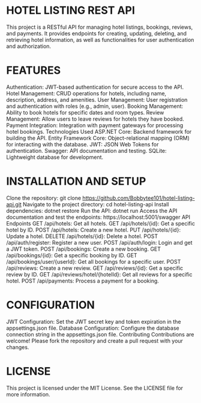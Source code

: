 # HOTEL LISTING REST API
This project is a RESTful API for managing hotel listings, bookings, reviews, and payments. It provides endpoints for creating, updating, deleting, and retrieving hotel information, as well as functionalities for user authentication and authorization.

# FEATURES
Authentication: JWT-based authentication for secure access to the API.
Hotel Management: CRUD operations for hotels, including name, description, address, and amenities.
User Management: User registration and authentication with roles (e.g., admin, user).
Booking Management: Ability to book hotels for specific dates and room types.
Review Management: Allow users to leave reviews for hotels they have booked.
Payment Integration: Integration with payment gateways for processing hotel bookings.
Technologies Used
ASP.NET Core: Backend framework for building the API.
Entity Framework Core: Object-relational mapping (ORM) for interacting with the database.
JWT: JSON Web Tokens for authentication.
Swagger: API documentation and testing.
SQLite: Lightweight database for development.


# INSTALLATION AND SETUP
Clone the repository: git clone https://github.com/Bobbytee101/hotel-listing-api.git
Navigate to the project directory: cd hotel-listing-api
Install dependencies: dotnet restore
Run the API: dotnet run
Access the API documentation and test the endpoints: https://localhost:5001/swagger
API Endpoints
GET /api/hotels: Get all hotels.
GET /api/hotels/{id}: Get a specific hotel by ID.
POST /api/hotels: Create a new hotel.
PUT /api/hotels/{id}: Update a hotel.
DELETE /api/hotels/{id}: Delete a hotel.
POST /api/auth/register: Register a new user.
POST /api/auth/login: Login and get a JWT token.
POST /api/bookings: Create a new booking.
GET /api/bookings/{id}: Get a specific booking by ID.
GET /api/bookings/user/{userId}: Get all bookings for a specific user.
POST /api/reviews: Create a new review.
GET /api/reviews/{id}: Get a specific review by ID.
GET /api/reviews/hotel/{hotelId}: Get all reviews for a specific hotel.
POST /api/payments: Process a payment for a booking.


# CONFIGURATION
JWT Configuration: Set the JWT secret key and token expiration in the appsettings.json file.
Database Configuration: Configure the database connection string in the appsettings.json file.
Contributing
Contributions are welcome! Please fork the repository and create a pull request with your changes.

# LICENSE
This project is licensed under the MIT License. See the LICENSE file for more information.
